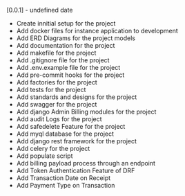 [unreleased]: https://github.com/fccn/nau-financial-manager
[0.0.1] - undefined date

- Create innitial setup for the project
- Add docker files for instance application to development
- Add ERD Diagrams for the project models
- Add documentation for the project
- Add makefile for the project
- Add .gitignore file for the project
- Add .env.example file for the project
- Add pre-commit hooks for the project
- Add factories for the project
- Add tests for the project
- Add standards and designs for the project
- Add swagger for the project
- Add django Admin Billing modules for the project
- Add audit Logs for the project
- Add safedelete Feature for the project
- Add myql database for the project
- Add django rest framework for the project
- Add celery for the project
- Add populate script
- Add billing payload process through an endpoint
- Add Token Authentication Feature of DRF
- Add Transaction Date on Receipt
- Add Payment Type on Transaction